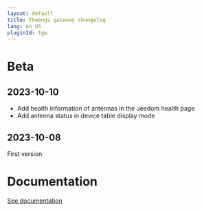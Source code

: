 ```yaml
---
layout: default
title: Theengs gateway changelog 
lang: en_US
pluginId: tgw
---
```


# Beta

## 2023-10-10

- Add health information of antennas in the Jeedom health page
- Add antenna status in device table display mode

## 2023-10-08

First version

# Documentation

[See documentation]({{site.baseurl}}/{{page.pluginId}}/{{page.lang}})
